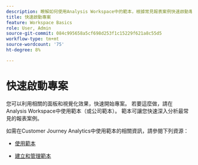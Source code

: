 ```yaml
---
description: 瞭解如何使用Analysis Workspace中的範本，根據常見報表案例快速啟動專案。
title: 快速啟動專案
feature: Workspace Basics
role: User, Admin
source-git-commit: 084c995658a5cf698d253f1c15229f621a8c55d5
workflow-type: tm+mt
source-wordcount: '75'
ht-degree: 8%

---
```


# 快速啟動專案

您可以利用相關的面板和視覺化效果，快速開始專案。 若要這麼做，請在Analysis Workspace中使用範本（或公司範本）。 範本可讓您快速深入分析最常見的報表案例。

如需在Customer Journey Analytics中使用範本的相關資訊，請參閱下列資源：

* [使用範本](/help/analysis-workspace/templates/use-templates.md)

* [建立和管理範本](/help/analysis-workspace/templates/create-templates.md)

